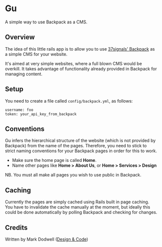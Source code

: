 # Gu 

A simple way to use Backpack as a CMS.

## Overview

The idea of this little rails app is to allow you to use [37signals' Backpack](http://www.backpackit.com) as a simple CMS for your website.

It's aimed at very simple websites, where a full blown CMS would be overkill. It takes advantage of functionality already provided in Backpack for managing content.

## Setup

You need to create a file called `config/backpack.yml`, as follows:

    username: foo
    token: your_api_key_from_backpack

## Conventions

Gu infers the hierarchical structure of the website (which is not provided by Backpack) from the name of the pages. Therefore, you need to stick to strict naming conventions for your Backpack pages in order for this to work.

* Make sure the home page is called **Home**.
* Name other pages like **Home > About Us**, or **Home > Services > Design**

NB. You must all make all pages you wish to use public in Backpack.

## Caching

Currently the pages are simply cached using Rails built in page caching. You have to invalidate the cache manually at the moment, but ideally this could be done automatically by polling Backpack and checking for changes.

## Credits

Written by Mark Dodwell
([Design & Code](http://madeofcode.com))
